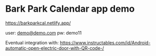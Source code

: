 # Bark Park Calendar app demo

https://barkparkcal.netlify.app/

user: demo@demo.com
pw: demo11

Eventual integration with: https://www.instructables.com/id/Android-automatic-open-electric-door-with-QR-code-/
